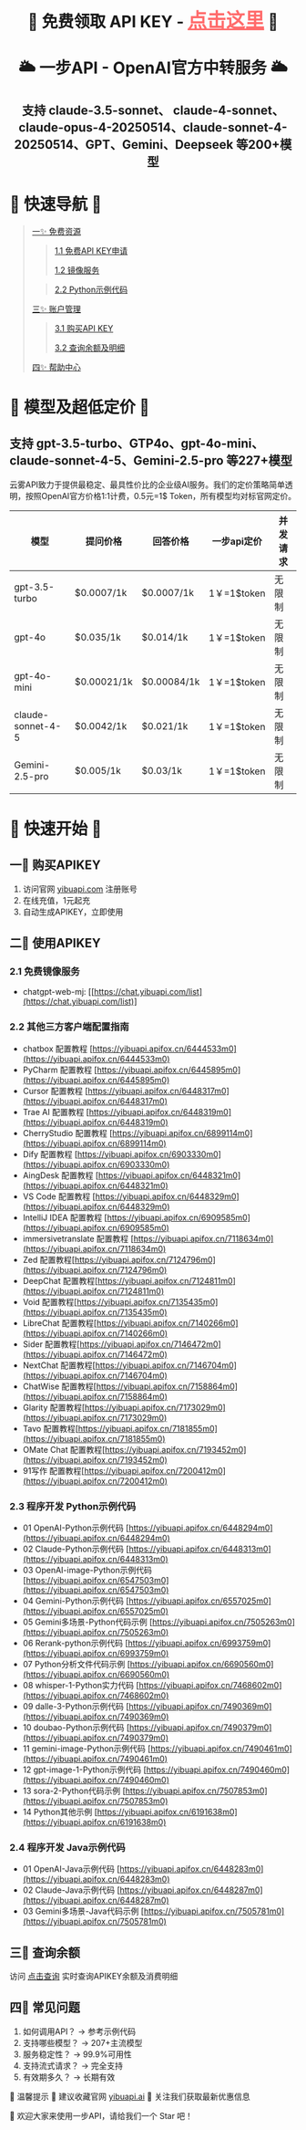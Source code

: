 
<div align="center">

<h1 align="center">🎁 免费领取 API KEY - <a href="https://yibuapi.apifox.cn/6191621m0" style="font-size: 1.2em; color: #ff6b6b;">点击这里</a> 🎁</h1>

<h1 align="center">🌥️ 一步API - OpenAI官方中转服务 🌥️</h1>
<h2 align="center">支持 claude-3.5-sonnet、 claude-4-sonnet、claude-opus-4-20250514、claude-sonnet-4-20250514、GPT、Gemini、Deepseek 等200+模型</h2>
</div>

# 🚀 快速导航 🚀

>[一✨ 免费资源](https://yibuapi.com)
>
>>[1.1 免费API KEY申请](https://yibuapi.apifox.cn/6191621m0)
>>
>>[1.2 镜像服务](https://chat.yibuapi.com/list)
>
>>[2.2 Python示例代码](https:yibuapi.apifox.cn/6448294m0)
>
>[三✨ 账户管理](https://query.yibuapi.com/)
>
>>[3.1 购买API KEY](https://yibuapi.com/)
>>
>>[3.2 查询余额及明细](https://query.yibuapi.com/)
>
>[四✨ 帮助中心](https:yibuapi.apifox.cn)




# 🎯 模型及超低定价 🎯
## 支持 gpt-3.5-turbo、GTP4o、gpt-4o-mini、claude-sonnet-4-5、Gemini-2.5-pro 等227+模型
云雾API致力于提供最稳定、最具性价比的企业级AI服务。我们的定价策略简单透明，按照OpenAI官方价格1:1计费，0.5元=1$ Token，所有模型均对标官网定价。

| 模型 | 提问价格 | 回答价格 | 一步api定价 | 并发请求 |
| --- | --- | --- | --- | --- |
| gpt-3.5-turbo | $0.0007/1k | $0.0007/1k | 1￥=1$token | 无限制 |
| gpt-4o | $0.035/1k | $0.014/1k | 1￥=1$token | 无限制 |
| gpt-4o-mini | $0.00021/1k | $0.00084/1k | 1￥=1$token | 无限制 |
| claude-sonnet-4-5 | $0.0042/1k | $0.021/1k | 1￥=1$token | 无限制 |
| Gemini-2.5-pro | $0.005/1k | $0.03/1k | 1￥=1$token | 无限制 |

# 🚀 快速开始 🚀
## 一🌟 购买APIKEY
1. 访问官网 [yibuapi.com](https://yibuapi.com) 注册账号
2. 在线充值，1元起充
3. 自动生成APIKEY，立即使用

## 二🌟 使用APIKEY
### 2.1 免费镜像服务
- chatgpt-web-mj: [[https://chat.yibuapi.com/list](https://chat.yibuapi.com/list)]
  
### 2.2 其他三方客户端配置指南
-  chatbox 配置教程 [https://yibuapi.apifox.cn/6444533m0](https://yibuapi.apifox.cn/6444533m0)
-  PyCharm 配置教程 [https://yibuapi.apifox.cn/6445895m0](https://yibuapi.apifox.cn/6445895m0)
-  Cursor 配置教程 [https://yibuapi.apifox.cn/6448317m0](https://yibuapi.apifox.cn/6448317m0)
-  Trae AI 配置教程 [https://yibuapi.apifox.cn/6448319m0](https://yibuapi.apifox.cn/6448319m0)
-  CherryStudio 配置教程 [https://yibuapi.apifox.cn/6899114m0](https://yibuapi.apifox.cn/6899114m0)
-  Dify 配置教程 [https://yibuapi.apifox.cn/6903330m0](https://yibuapi.apifox.cn/6903330m0)
-  AingDesk 配置教程 [https://yibuapi.apifox.cn/6448321m0](https://yibuapi.apifox.cn/6448321m0)
-  VS Code 配置教程 [https://yibuapi.apifox.cn/6448329m0](https://yibuapi.apifox.cn/6448329m0)
-  IntelliJ IDEA 配置教程 [https://yibuapi.apifox.cn/6909585m0](https://yibuapi.apifox.cn/6909585m0)
-  immersivetranslate 配置教程 [https://yibuapi.apifox.cn/7118634m0](https://yibuapi.apifox.cn/7118634m0)
-  Zed 配置教程[https://yibuapi.apifox.cn/7124796m0](https://yibuapi.apifox.cn/7124796m0)
-  DeepChat 配置教程[https://yibuapi.apifox.cn/7124811m0](https://yibuapi.apifox.cn/7124811m0)
-  Void 配置教程[https://yibuapi.apifox.cn/7135435m0](https://yibuapi.apifox.cn/7135435m0)
-  LibreChat 配置教程[https://yibuapi.apifox.cn/7140266m0](https://yibuapi.apifox.cn/7140266m0)
-  Sider 配置教程[https://yibuapi.apifox.cn/7146472m0](https://yibuapi.apifox.cn/7146472m0)
-  NextChat 配置教程[https://yibuapi.apifox.cn/7146704m0](https://yibuapi.apifox.cn/7146704m0)
-  ChatWise 配置教程[https://yibuapi.apifox.cn/7158864m0](https://yibuapi.apifox.cn/7158864m0)
-  Glarity 配置教程[https://yibuapi.apifox.cn/7173029m0](https://yibuapi.apifox.cn/7173029m0)
-  Tavo 配置教程[https://yibuapi.apifox.cn/7181855m0](https://yibuapi.apifox.cn/7181855m0)
-  OMate Chat 配置教程[https://yibuapi.apifox.cn/7193452m0](https://yibuapi.apifox.cn/7193452m0)
-  91写作 配置教程[https://yibuapi.apifox.cn/7200412m0](https://yibuapi.apifox.cn/7200412m0)

### 2.3 程序开发 Python示例代码
-  01 OpenAI-Python示例代码 [https://yibuapi.apifox.cn/6448294m0](https://yibuapi.apifox.cn/6448294m0)
-  02 Claude-Python示例代码 [https://yibuapi.apifox.cn/6448313m0](https://yibuapi.apifox.cn/6448313m0)
-  03 OpenAI-image-Python示例代码 [https://yibuapi.apifox.cn/6547503m0](https://yibuapi.apifox.cn/6547503m0)
-  04 Gemini-Python示例代码 [https://yibuapi.apifox.cn/6557025m0](https://yibuapi.apifox.cn/6557025m0)
-  05 Gemini多场景-Python代码示例 [https://yibuapi.apifox.cn/7505263m0](https://yibuapi.apifox.cn/7505263m0)
-  06 Rerank-python示例代码 [https://yibuapi.apifox.cn/6993759m0](https://yibuapi.apifox.cn/6993759m0)
-  07 Python分析文件代码示例 [https://yibuapi.apifox.cn/6690560m0](https://yibuapi.apifox.cn/6690560m0)
-  08 whisper-1-Python实力代码 [https://yibuapi.apifox.cn/7468602m0](https://yibuapi.apifox.cn/7468602m0)
-  09 dalle-3-Python示例代码 [https://yibuapi.apifox.cn/7490369m0](https://yibuapi.apifox.cn/7490369m0)
-  10 doubao-Python示例代码 [https://yibuapi.apifox.cn/7490379m0](https://yibuapi.apifox.cn/7490379m0)
-  11 gemini-image-Python示例代码 [https://yibuapi.apifox.cn/7490461m0](https://yibuapi.apifox.cn/7490461m0)
-  12 gpt-image-1-Python示例代码 [https://yibuapi.apifox.cn/7490460m0](https://yibuapi.apifox.cn/7490460m0)
-  13 sora-2-Python代码示例 [https://yibuapi.apifox.cn/7507853m0](https://yibuapi.apifox.cn/7507853m0)
-  14 Python其他示例 [https://yibuapi.apifox.cn/6191638m0](https://yibuapi.apifox.cn/6191638m0)

### 2.4 程序开发 Java示例代码

-  01 OpenAI-Java示例代码 [https://yibuapi.apifox.cn/6448283m0](https://yibuapi.apifox.cn/6448283m0)
-  02 Claude-Java示例代码 [https://yibuapi.apifox.cn/6448287m0](https://yibuapi.apifox.cn/6448287m0)
-  03 Gemini多场景-Java代码示例 [https://yibuapi.apifox.cn/7505781m0](https://yibuapi.apifox.cn/7505781m0)

## 三🌟 查询余额
访问 [点击查询](https://query.yibuapi.com) 实时查询APIKEY余额及消费明细

## 四🌟 常见问题
1. 如何调用API？ → 参考示例代码
2. 支持哪些模型？ → 207+主流模型
3. 服务稳定性？ → 99.9%可用性
4. 支持流式请求？ → 完全支持
5. 有效期多久？ → 长期有效

📌 温馨提示
📣 建议收藏官网 [yibuapi.ai](https://yibuapi.com)
📣 关注我们获取最新优惠信息

🌟 欢迎大家来使用一步API，请给我们一个 Star 吧！
